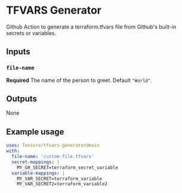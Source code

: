 # TFVARS Generator
Github Action to generate a terraform.tfvars file from Github's built-in secrets or variables.

## Inputs

### `file-name`

**Required** The name of the person to greet. Default `"World"`.

## Outputs

None

## Example usage

```yaml
uses: Tensure/tfvars-generator@main
with:
  file-name: 'custom-file.tfvars'
  secret-mappings: |
    MY_GH_SECRET=terraform_secret_variable
  variable-mappings: |
    MY_VAR_SECRET=terraform_variable
    MY_VAR_SECRET2=terraform_variable2
```